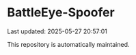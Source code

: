 # BattleEye-Spoofer

Last updated: 2025-05-27 20:57:01

This repository is automatically maintained.
